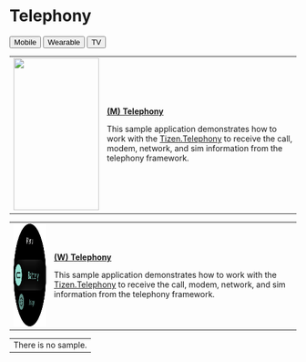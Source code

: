 # Telephony

<!--
For MD:
-->

<link href="../css/dotnet-samples.css" ref="stylesheet">

<!--
for TD:

<style type="text/css">
    Please copy dotnet-samples.css and paste it here
</script>
-->

<div class="sampletab">
<button class="tablinks" onclick="openProfile(event, 'Mobile')" id="defaultOpen">Mobile</button> <button class="tablinks" onclick="openProfile(event, 'Wearable')">Wearable</button> <button class="tablinks" onclick="openProfile(event, 'TV')">TV</button>
</div>

<!-- Tab content -->
<div class="tabcontent" id="Mobile">
<table>
	<tbody>
		<tr>
			<td><img alt="" height="267" src="media/m43telephony.png" width="150"/></td>
			<td>
			<p><a href="https://github.com/Samsung/Tizen-CSharp-Samples/tree/master/Mobile/SampleTelephony" target="_blank"><strong>(M) Telephony</strong></a></p>
			<p>This sample application demonstrates how to work with the <a href="https://samsung.github.io/TizenFX/latest/api/Tizen.Telephony.html" target="_blank">Tizen.Telephony</a> to receive the call, modem, network, and sim information from the telephony framework.</p>
			</td>
		</tr>
	</tbody>
</table>
</div>

<div class="tabcontent" id="Wearable">
<table>
	<tbody>
		<tr>
			<td><img alt="" height="180" src="media/w59telephony.png" width="180"/></td>
			<td>
                        <p><a href="https://github.com/Samsung/Tizen-CSharp-Samples/tree/master/Wearable/SampleTelephony" target="_blank"><strong>(W) Telephony</strong></a></p>
			<p>This sample application demonstrates how to work with the <a href="https://samsung.github.io/TizenFX/latest/api/Tizen.Telephony.html" target="_blank">Tizen.Telephony</a> to receive the call, modem, network, and sim information from the telephony framework.</p>
			</td>
		</tr>
	</tbody>
</table>

</div>

<div class="tabcontent" id="TV">
<table>
	<tbody>
		<tr>
			<td>There is no sample.</td>
		</tr>
	</tbody>
</table>
</div>

<!--
For MD:
-->
<script src="../js/dotnet-samples.js"></script>

<!--
for TD:

<script>
  Please copy dotnet-samples.js and paste it here
</script>
-->
